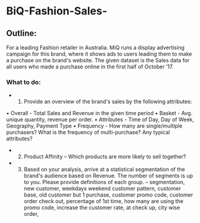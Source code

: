 # BiQ-Fashion-Sales-

## Outline:
For a  leading Fashion retailer in Australia. MiQ runs a display advertising campaign for this brand, where it shows ads to users leading them to make a purchase on the brand's website. The given dataset is the Sales data for all users who made a purchase online in the first half of October ’17.

### What to do:

- 1.	Provide an overview of the brand's sales by the following attributes:

•	Overall - Total Sales and Revenue in the given time period 
•	Basket - Avg. unique quantity, revenue per order.
•	Attributes - Time of Day, Day of Week, Geography, Payment Type
•	Frequency - How many are single/multiple purchasers? What is the frequency of multi-purchase? Any typical attributes?

- 2.	Product Affinity – Which products are more likely to sell together?

- 3.	Based on your analysis, arrive at a statistical segmentation of the brand's audience based on Revenue. The number of segments is up to you. Please provide definitions of each group. – segmentation, new customer, weekdays weekend customer pattern, customer base, old customer but 1 purchase, customer promo code, customer order check out, percentage of 1st time, how many are using the promo code, increase the customer rate, at check up, city wise order, 
